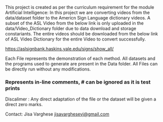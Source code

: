 This project is created as per the curriculum requirement for the module Artificial Intelligence:
 In this project we are converting videos from the data/dataset folder to the Americn Sign Language dictionary videos.
 A subset of the ASL Video from the below link is only uploaded in the data/Video_Dictionary folder due to data download and storage constariants.
 The entire videos should be downloaded from the below link of ASL Video Dictionary for the entire Video to convert successfully.
 
  https://aslsignbank.haskins.yale.edu/signs/show_all/

Each File represents the demonstration of each method.
All datasets and the programs used to generate are present in the Data folder.
All Files can be directly run without any modifications.
### Represents in-line comments, # can be ignored as it is test prints
Discalimer :
Any direct adaptation of the file or the dataset will be given a direct zero marks.

Contact: Jisa Varghese jisavarghesevj@gmail.com
